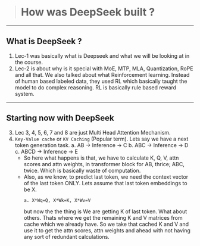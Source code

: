 > # How was DeepSeek built ?

---

## What is DeepSeek ?

1. Lec-1 was basically what is Deepseek and what we will be looking at in the course.
2. Lec-2 is about why is it special with MoE, MTP, MLA, Quantization, RoPE and all that. We also talked about what Reinforcement learning. Instead of human based labeled data, they used RL which basically taught the model to do complex reasoning. RL is basically rule based reward system.

---

## Starting now with DeepSeek

3.  Lec 3, 4, 5, 6, 7 and 8 are just Multi Head Attention Mechanism.
4.  `Key-Value cache` or `KV Caching` (Popular term). Lets say we have a next token generation task.
    a. AB -> Inference -> C
    b. ABC -> Inference -> D
    c. ABCD -> Inference -> E
    - So here what happens is that, we have to calculate K, Q, V, attn scores and attn weights, in transformer block for AB, thrice; ABC, twice. Which is basically waste of computation.
    - Also, as we know, to predict last token, we need the context vector of the last token ONLY. Lets assume that last token embeddings to be X.
      ```
      a. X*Wq=Q, X*Wk=K, X*Wv=V
      ```
      but now the the thing is We are getting K of last token. What about others. Thats where we get the remaining K and V matrices from cache which we already have.
      So we take that cached K and V and use it to get the attn scores, attn weights and ahead with not having any sort of redundant calculations.
